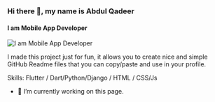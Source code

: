 ### Hi there 👋, my name is Abdul Qadeer
#### I am Mobile App Developer
![I am Mobile App Developer](https://arturssmirnovs.github.io/github-profile-readme-generator/images/banner.png)

I made this project just for fun, it allows you to create nice and simple GitHub Readme files that you can copy/paste and use in your profile.

Skills: Flutter / Dart/Python/Django / HTML / CSS/Js

- 🔭 I’m currently working on this page. 




